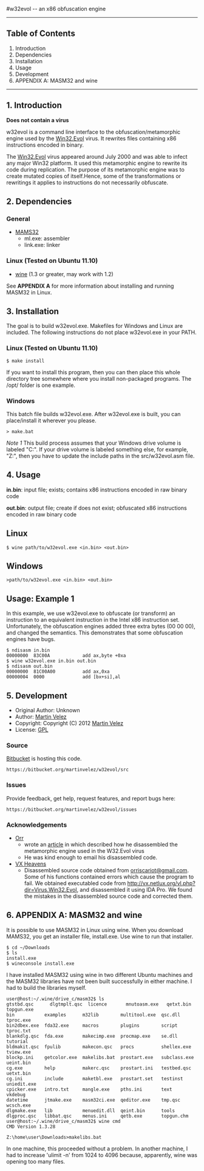 #w32evol -- an x86 obfuscation engine
- - -

## Table of Contents
1. Introduction
2. Dependencies
3. Installation
4. Usage
5. Development
6. APPENDIX A: MASM32 and wine

- - -

## 1. Introduction 
**Does not contain a virus**

w32evol is a command line interface to the obfuscation/metamorphic engine used
by the
[Win32.Evol](http://www.symantec.com/security\_response/writeup.jsp?docid=2000-122010-0045-99)
virus. It rewrites files containing x86 instructions encoded in binary.  

The
[Win32.Evol](http://www.symantec.com/security\_response/writeup.jsp?docid=2000-122010-0045-99)
virus appeared around July 2000 and was able to infect any major Win32
platform.  It used this metamorphic engine to rewrite its code during
replication. The purpose of its metamorphic engine was to create mutated copies
of itself.Hence, some of the transformations or rewritings it applies to
instructions do not necessarily obfuscate.  

## 2. Dependencies

### General

* [MAMS32](http://www.masm32.com/)
    * ml.exe: assembler 
    * link.exe: linker

### Linux (Tested on Ubuntu 11.10)

* [wine](http://www.winehq.org/download/) (1.3 or greater, may work with 1.2)

See **APPENDIX A** for more information about installing and running MASM32 in 
Linux.

## 3. Installation
The goal is to build w32evol.exe.  Makefiles for Windows and Linux are 
included.  The following instructions do not place w32evol.exe in your PATH.

### Linux (Tested on Ubuntu 11.10)

	$ make install

If you want to install this program, then you can then place this whole
directory tree somewhere where you install non-packaged programs.  The /opt/ 
folder is one example.

### Windows
This batch file builds w32evol.exe. After w32evol.exe is built, you can 
place/install it wherever you please.

	> make.bat

*Note 1* This build process assumes that your Windows drive volume is labeled 
"C:".  If your drive volume is labeled something else, for example, "Z:", then 
you have to update the include paths in the src/w32evol.asm file.

## 4. Usage
**in.bin**: input file; exists; contains x86 instructions encoded in raw binary
code

**out.bin**: output file; create if does not exist; obfuscated x86 instructions
encoded in raw binary code 

## Linux

	$ wine path/to/w32evol.exe <in.bin> <out.bin>

## Windows

	>path/to/w32evol.exe <in.bin> <out.bin>

## Usage: Example 1
In this example, we use w32evol.exe to obfuscate (or transform) an instruction 
to an equivalent instruction in the Intel x86 instruction set. Unfortunately, 
the obfuscation engines added three extra bytes (00 00 00), and changed the 
semantics.  This demonstrates that some obfuscation engines have bugs.

	$ ndisasm in.bin
	00000000  83C00A            add ax,byte +0xa
	$ wine w32evol.exe in.bin out.bin
	$ ndisasm out.bin
	00000000  81C00A00          add ax,0xa
	00000004  0000              add [bx+si],al


## 5. Development
* Original Author: 	Unknown
* Author: 					[Martin Velez](http://www.martinvelez.com)
* Copyright: 				Copyright (C) 2012 [Martin Velez](http://www.martinvelez.com)
* License: 					[GPL](http://www.gnu.org/copyleft/gpl.html)

### Source 
[Bitbucket](https://bitbucket.org/martinvelez/w32evol/src) is hosting this code.
	
	https://bitbucket.org/martinvelez/w32evol/src

### Issues
Provide feedback, get help, request features, and report bugs here:

	https://bitbucket.org/martinvelez/w32evol/issues

### Acknowledgements
* [Orr](http://www.antilife.org/files/Evol.pdf)
    * wrote an [article](www.openrce.org/articles/full\_view/27) in which described 
      how he disassembled the metamorphic engine used in the W32.Evol virus
    * He was kind enough to email his disassembled code.  
* [VX Heavens](http://vx.netlux.org/vl.php?dir=Virus.Win32.Evol)
    * Disassembled source code obtained from orriscariot@gmail.com.  Some of his 
      functions contained errors which cause the program to fail.  We obtained 
      executabled code from http://vx.netlux.org/vl.php?dir=Virus.Win32.Evol, and 
      disassembled it using IDA Pro.  We found the mistakes in the disassembled 
      source code and corrected them.

## 6. APPENDIX A: MASM32 and wine
It is possible to use MASM32 in Linux using wine.  When you download MAMS32, 
you get an installer file, install.exe.  Use wine to run that installer.  

	$ cd ~/Downloads
	$ ls
	install.exe
	$ wineconsole install.exe

I have installed MASM32 using wine in two different Ubuntu machines and the 
MASM32 libraries have not been built successfully in either machine.  I had 
to build the libraries myself.

	user@host:~/.wine/drive_c/masm32$ ls
	gtstbd.qsc  	dlgtmplt.qsc  licence       mnutoasm.exe   qetxt.bin     topgun.exe
	bin           examples      m32lib        multitool.exe  qsc.dll       tproc.exe
	bin2dbex.exe  fda32.exe     macros        plugins        script        tproc.txt
	blankdlg.qsc  fda.exe       makecimp.exe  procmap.exe    se.dll        tutorial
	bldmakit.qsc  fpulib        makecon.qsc   procs          shellex.exe   tview.exe
	blockp.ini    getcolor.exe  makelibs.bat  prostart.exe   subclass.exe  ueint.bin
	cg.exe        help          makerc.qsc    prostart.ini   testbed.qsc   uetxt.bin
	cg.ini        include       maketbl.exe   prostart.set   testinst      uniedit.exe
	cpicker.exe   intro.txt     mangle.exe    pths.ini       text          vkdebug
	datetime      jtmake.exe    masm32ci.exe  qeditor.exe    tmp.qsc       wcsch.exe
	dlgmake.exe   lib           menuedit.dll  qeint.bin      tools
	dlgproc.qsc   libbat.qsc    menus.ini     qetb.exe       topgun.chm
	user@host:~/.wine/drive_c/masm32$ wine cmd
	CMD Version 1.3.28

	Z:\home\user\Downloads>makelibs.bat

In one machine, this proceeded without a problem.  In another machine, I had 
to increase 'ulimit -n' from 1024 to 4096 because, apparently, wine was 
opening too many files.


